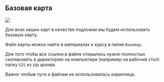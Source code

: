 ## Базовая карта

![](/img/GIS_24/1556998524_basemap.gif#rounded)

Для всех наших карт в качестве подложки мы будем использовать базовую карту. 

Файл карты можно найти в материалах к курсу в папке `Basemap`.

Для того чтобы все ссылки в файле открылись нужно полностью скопировать в директорию на компьютере (например на рабочий стол) папку `GIS` из zip архива.

Важно чтобыв пути к файлам не использовалась кириллица.